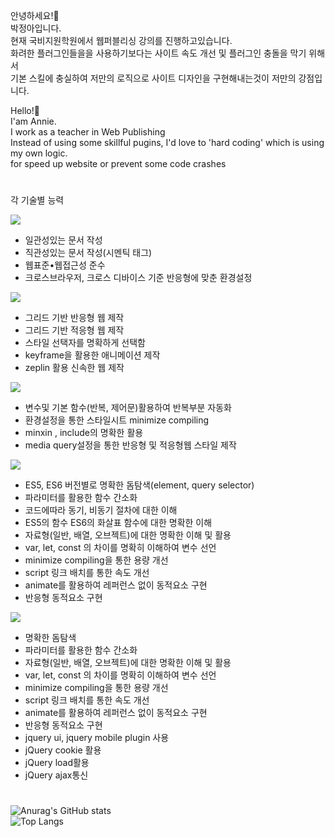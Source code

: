 <div>

안녕하세요!🤗 <br/>
박정아입니다. <br/>
현재 국비지원학원에서 웹퍼블리싱 강의를 진행하고있습니다.<br/>
화려한 플러그인들을을 사용하기보다는 사이트 속도 개선 및 플러그인 충돌을 막기 위해서 <br/>
기본 스킬에 충실하여 저만의 로직으로 사이트 디자인을 구현해내는것이 저만의 강점입니다.<br/>
 
 

Hello!🤗 <br/>
I'am Annie. <br/>
I work as a teacher in Web Publishing<br/>
Instead of using some skillful pugins, I'd love to 'hard coding' which is using my own logic.<br/>
for speed up website or prevent some code crashes<br/>


 #
  각 기술별 능력 
  
  <img src="https://img.shields.io/badge/HTML5-ff0000?style=flat-square&logo=html5&logoColor=white"/>
  <ul>
    <li>일관성있는 문서 작성</li>
    <li>직관성있는 문서 작성(시멘틱 태그)</li>
    <li>웹표준•웹접근성 준수</li>
    <li>크로스브라우저, 크로스 디바이스 기준 반응형에 맞춘 환경설정</li>
  </ul>
  
  <img src="https://img.shields.io/badge/CSS3-ff4e00?style=flat-square&logo=CSS3&logoColor=white"/>
   <ul>
    <li>그리드 기반 반응형 웹 제작</li>
    <li>그리드 기반 적응형 웹 제작</li>
    <li>스타일 선택자를 명확하게 선택함</li>
    <li>keyframe을 활용한 애니메이션 제작</li>
    <li>zeplin 활용 신속한 웹 제작</li>
  </ul>
  
  <img src="https://img.shields.io/badge/SCSS-0096ff?style=flat-square&logo=Sass&logoColor=white"/>
  <ul>
    <li>변수및 기본 함수(반복, 제어문)활용하여 반복부분 자동화</li>
    <li>환경설정을 통한 스타일시트 minimize compiling</li>
    <li>minxin , include의 명확한 활용</li>
    <li>media query설정을 통한 반응형 및 적응형웹 스타일 제작</li>
  </ul>
  
  <img src="https://img.shields.io/badge/JavaScript-ffc000?style=flat-square&logo=JavaScript&logoColor=white"/>
   <ul>
    <li>ES5, ES6 버전별로 명확한 돔탐색(element, query selector)</li>
    <li>파라미터를 활용한 함수 간소화</li>
    <li>코드에따라 동기, 비동기 절차에 대한 이해</li>
    <li>ES5의 함수 ES6의 화살표 함수에 대한 명확한 이해</li>
    <li>자료형(일반, 배열, 오브젝트)에 대한 명확한 이해 및 활용</li>
    <li>var, let, const 의 차이를 명확히 이해하여 변수 선언</li>
    <li>minimize compiling을 통한 용량 개선</li>
    <li>script 링크 배치를 통한 속도 개선</li>
    <li>animate를 활용하여 레퍼런스 없이 동적요소 구현</li>
    <li>반응형 동적요소 구현</li> 
  </ul>
  
  <img src="https://img.shields.io/badge/jQuery-24ac00?style=flat-square&logo=jQuery&logoColor=white"/>
   <ul>
    <li>명확한 돔탐색</li>
    <li>파라미터를 활용한 함수 간소화</li>
    <li>자료형(일반, 배열, 오브젝트)에 대한 명확한 이해 및 활용</li>
    <li>var, let, const 의 차이를 명확히 이해하여 변수 선언</li>
    <li>minimize compiling을 통한 용량 개선</li>
    <li>script 링크 배치를 통한 속도 개선</li>
    <li>animate를 활용하여 레퍼런스 없이 동적요소 구현</li>
    <li>반응형 동적요소 구현</li> 
    <li>jquery ui, jquery mobile plugin 사용</li>
    <li>jQuery cookie 활용</li>
    <li>jQuery load활용</li>
    <li>jQuery ajax통신</li>
  </ul>
  
 #


![Anurag's GitHub stats](https://github-readme-stats.vercel.app/api?username=anniep8911&theme=moltack&show_icons=true) <br/>
![Top Langs](https://github-readme-stats.vercel.app/api/top-langs/?username=anniep8911&layout=compact&theme=moltack)

 
